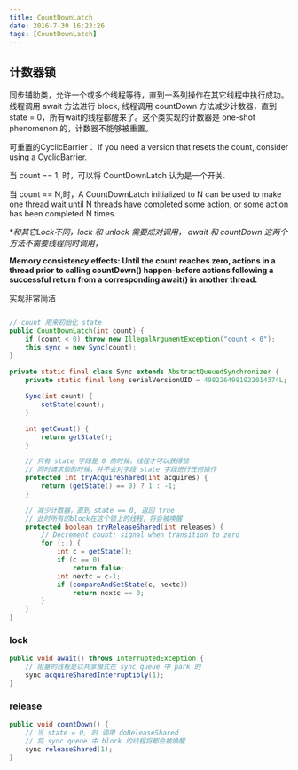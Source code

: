 ```yaml
---
title: CountDownLatch
date: 2016-7-30 16:23:26
tags: [CountDownLatch]
---
```


## 计数器锁

同步辅助类，允许一个或多个线程等待，直到一系列操作在其它线程中执行成功。线程调用 await 方法进行 block, 线程调用 countDown 方法减少计数器，直到 state = 0，所有wait的线程都醒来了。这个类实现的计数器是 one-shot phenomenon 的，计数器不能够被重置。

可重置的CyclicBarrier： If you need a version that resets the count, consider using a CyclicBarrier. 

当 count == 1, 时，可以将 CountDownLatch 认为是一个开关.

当 count == N,时，A CountDownLatch initialized to N can be used to make one thread wait until N threads have completed some action, or some action has been completed N times. 

**和其它Lock不同，lock 和 unlock 需要成对调用， await 和 countDown 这两个方法不需要线程同时调用，*

**Memory consistency effects: Until the count reaches zero, actions in a thread prior to calling countDown() happen-before actions following a successful return from a corresponding await() in another thread.**

实现非常简洁

``` java

// count 用来初始化 state
public CountDownLatch(int count) {
    if (count < 0) throw new IllegalArgumentException("count < 0");
    this.sync = new Sync(count);
}
    
private static final class Sync extends AbstractQueuedSynchronizer {
    private static final long serialVersionUID = 4982264981922014374L;

    Sync(int count) {
        setState(count);
    }

    int getCount() {
        return getState();
    }

	// 只有 state 字段是 0 的时候，线程才可以获得锁
	// 同时请求锁的时候，并不会对字段 state 字段进行任何操作
    protected int tryAcquireShared(int acquires) {
        return (getState() == 0) ? 1 : -1;
    }

	// 减少计数器，直到 state == 0, 返回 true
	// 此时所有的block在这个锁上的线程，将会被唤醒
    protected boolean tryReleaseShared(int releases) {
        // Decrement count; signal when transition to zero
        for (;;) {
            int c = getState();
            if (c == 0)
                return false;
            int nextc = c-1;
            if (compareAndSetState(c, nextc))
                return nextc == 0;
        }
    }
}
```

### lock

``` java
public void await() throws InterruptedException {
	// 阻塞的线程是以共享模式在 sync queue 中 park 的
    sync.acquireSharedInterruptibly(1);
}
```

### release

``` java
public void countDown() {
	// 当 state = 0, 时 调用 doReleaseShared
	// 将 sync queue 中 block 的线程将都会被唤醒
    sync.releaseShared(1);
}
```